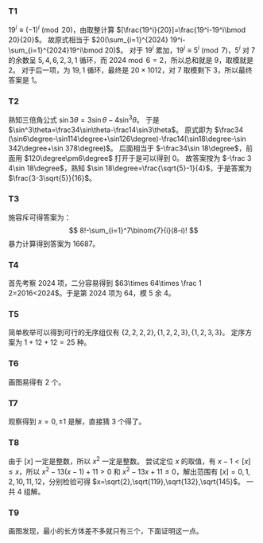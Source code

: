 ### T1
$19^i\equiv (-1)^i\pmod {20}$，由取整计算 $[\frac{19^i}{20}]=\frac{19^i-19^i\bmod 20}{20}$。
故原式相当于 $20(\sum_{i=1}^{2024} 19^i-\sum_{i=1}^{2024}19^i\bmod 20)$。
对于 $19^i$ 累加，$19^i\equiv5^i\pmod 7$，$5^i$ 对 $7$ 的余数呈 $5,4,6,2,3,1$ 循环，而 $2024\bmod 6 =2$，所以总和就是 $9$，取模就是 $2$。
对于后一项，为 $19,1$ 循环，最终是 $20\times 1012$，对 $7$ 取模剩下 $3$，所以最终答案是 $1$。
### T2
熟知三倍角公式 $\sin 3\theta=3\sin\theta-4\sin^3\theta$。
于是 $\sin^3\theta=\frac34\sin\theta-\frac14\sin3\theta$。
原式即为 $\frac34 (\sin6\degree-\sin114\degree+\sin126\degree)-\frac14(\sin18\degree-\sin 342\degree+\sin 378\degree)$。
后面相当于 $-\frac34\sin 18\degree$，前面用 $120\degree\pm6\degree$ 打开于是可以得到 $0$。
故答案按为 $-\frac 3 4\sin 18\degree$，熟知 $\sin 18\degree=\frac{\sqrt{5}-1}{4}$，于是答案为 $\frac{3-3\sqrt{5}}{16}$。
### T3
施容斥可得答案为：
$$
8!-\sum_{i=1}^7\binom{7}{i}(8-i)!
$$
暴力计算得到答案为 $16687$。
### T4
首先考察 $2024$ 项，二分容易得到 $63\times 64\times \frac 1 2=2016<2024$。于是第 $2024$ 项为 $64$，模 $5$ 余 $4$。
### T5
简单枚举可以得到可行的无序组仅有 $\{2,2,2,2\},\{1,2,2,3\},\{1,2,3,3\}$。
定序方案为 $1+12+12=25$ 种。
### T6
画图易得有 $2$ 个。
### T7
观察得到 $x=0,\pm 1$ 是解，直接猜 $3$ 个得了。
### T8
由于 $[x]$ 一定是整数，所以 $x^2$ 一定是整数。
尝试定位 $x$ 的取值，有 $x-1<[x]\le x$，所以 $x^2-13(x-1)+11>0$ 和 $x^2-13x+11\le 0$，解出范围有 $[x]=0,1,2,10,11,12$，分别检验可得 $x=\sqrt{2},\sqrt{119},\sqrt{132},\sqrt{145}$。
一共 $4$ 组解。
### T9
画图发现，最小的长方体差不多就只有三个，下面证明这一点。
